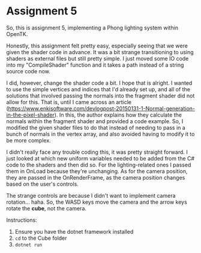 # Assignment 5

So, this is assignment 5, implementing a Phong lighting system within OpenTK.

Honestly, this assignment felt pretty easy, especially seeing that we were given the shader code in advance. It was a bit strange transitioning to using shaders as external files but still pretty simple. I just moved some IO code into my "CompileShader" function and it takes a path instead of a string source code now.

I did, however, change the shader code a bit. I hope that is alright. I wanted to use the simple vertices and indices that I'd already set up, and all of the solutions that involved passing the normals into the fragment shader did not allow for this. That is, until I came across an article (https://www.enkisoftware.com/devlogpost-20150131-1-Normal-generation-in-the-pixel-shader). In this, the author explains how they calculate the normals within the fragment shader and provided a code example. So, I modified the given shader files to do that instead of needing to pass in a bunch of normals in the vertex array, and also avoided having to modify it to be more complex.

I didn't really face any trouble coding this, it was pretty straight forward. I just looked at which new uniform variables needed to be added from the C# code to the shaders and then did so. For the lighting-related ones I passed them in OnLoad because they're unchanging. As for the camera position, they are passed in the OnRenderFrame, as the camera position changes based on the user's controls.

The strange controls are because I didn't want to implement camera rotation... haha. So, the WASD keys move the camera and the arrow keys rotate the **cube**, not the camera.

Instructions:

1. Ensure you have the dotnet framework installed
2. `cd` to the Cube folder
3. `dotnet run`